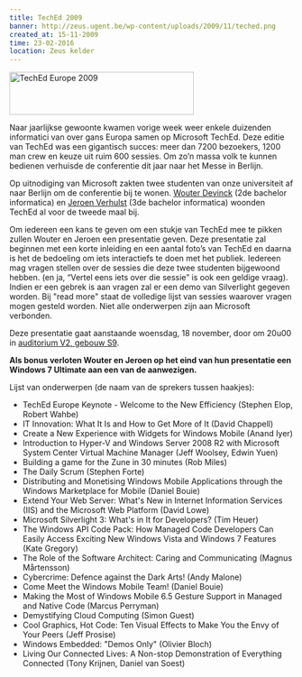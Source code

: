 ```yaml
---
title: TechEd 2009
banner: http://zeus.ugent.be/wp-content/uploads/2009/11/teched.png
created_at: 15-11-2009
time: 23-02-2016
location: Zeus kelder
---
```


<img src="http://zeus.ugent.be/wp-content/uploads/2009/11/teched.png" alt="TechEd Europe 2009" title="TechEd Europe 2009" width="327" height="76" class="alignnone size-full wp-image-377" />

Naar jaarlijkse gewoonte kwamen vorige week weer enkele duizenden informatici van over gans Europa samen op Microsoft TechEd. Deze editie van TechEd was een gigantisch succes: meer dan 7200 bezoekers, 1200 man crew en keuze uit ruim 600 sessies. Om zo’n massa volk te kunnen bedienen verhuisde de conferentie dit jaar naar het Messe in Berlijn.

Op uitnodiging van Microsoft zakten twee studenten van onze universiteit af naar Berlijn om de conferentie bij te wonen. <a href="http://www.wouterdevinck.net/">Wouter Devinck</a> (2de bachelor informatica) en <a href="http://www.jeroenverhulst.com/">Jeroen Verhulst</a> (3de bachelor informatica) woonden TechEd al voor de tweede maal bij.

Om iedereen een kans te geven om een stukje van TechEd mee te pikken zullen Wouter en Jeroen een presentatie geven. Deze presentatie zal beginnen met een korte inleiding en een aantal foto’s van TechEd en daarna is het de bedoeling om iets interactiefs te doen met het publiek. Iedereen mag vragen stellen over de sessies die deze twee studenten bijgewoond hebben. (en ja, “Vertel eens iets over die sessie” is ook een geldige vraag). Indien er een gebrek is aan vragen zal er een demo van Silverlight gegeven worden. Bij "read more" staat de volledige lijst van sessies waarover vragen mogen gesteld worden. Niet alle onderwerpen zijn aan Microsoft verbonden.

Deze presentatie gaat aanstaande woensdag, 18 november, door om 20u00 in <a href="http://zeus.ugent.be/over-zeus-wpi/waar-vind-je-ons/">auditorium V2, gebouw S9</a>.

<strong>Als bonus verloten Wouter en Jeroen op het eind van hun presentatie een Windows 7 Ultimate aan een van de aanwezigen.</strong>

<!--more-->

Lijst van onderwerpen (de naam van de sprekers tussen haakjes):
<ul>
<li>TechEd Europe Keynote - Welcome to the New Efficiency (Stephen Elop, Robert Wahbe)</li>
<li>IT Innovation: What It Is and How to Get More of It (David Chappell)</li>
<li>Create a New Experience with Widgets for Windows Mobile (Anand Iyer)</li>
<li>Introduction to Hyper-V and Windows Server 2008 R2 with Microsoft System Center Virtual Machine Manager (Jeff Woolsey, Edwin Yuen)</li>
<li>Building a game for the Zune in 30 minutes (Rob Miles)</li>
<li>The Daily Scrum (Stephen Forte)</li>
<li>Distributing and Monetising Windows Mobile Applications through the Windows Marketplace for Mobile (Daniel Bouie)</li>
<li>Extend Your Web Server: What's New in Internet Information Services (IIS) and the Microsoft Web Platform (David Lowe)</li>
<li>Microsoft Silverlight 3: What's in It for Developers? (Tim Heuer)</li>
<li>The Windows API Code Pack: How Managed Code Developers Can Easily Access Exciting New Windows Vista and Windows 7 Features (Kate Gregory)</li>
<li>The Role of the Software Architect: Caring and Communicating (Magnus Mårtensson)</li>
<li>Cybercrime: Defence against the Dark Arts! (Andy Malone)</li>
<li>Come Meet the Windows Mobile Team! (Daniel Bouie)</li>
<li>Making the Most of Windows Mobile 6.5 Gesture Support in Managed and Native Code (Marcus Perryman)</li>
<li>Demystifying Cloud Computing (Simon Guest)</li>
<li>Cool Graphics, Hot Code: Ten Visual Effects to Make You the Envy of Your Peers (Jeff Prosise)</li>
<li>Windows Embedded: "Demos Only" (Olivier Bloch)</li>
<li>Living Our Connected Lives: A Non-stop Demonstration of Everything Connected (Tony Krijnen, Daniel van Soest)</li>
</ul>
